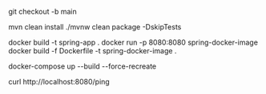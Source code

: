 git checkout -b main

mvn clean install
./mvnw clean package -DskipTests

docker build -t spring-app .
docker run -p 8080:8080 spring-docker-image
docker build -f Dockerfile -t spring-docker-image .

docker-compose up --build --force-recreate

curl http://localhost:8080/ping


